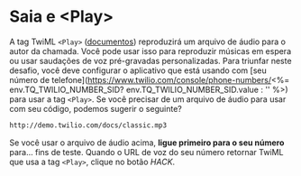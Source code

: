 # Saia e \<Play>

A tag TwiML `<Play>` ([documentos](https://www.twilio.com/docs/voice/twiml/play)) reproduzirá um arquivo de áudio para o autor da chamada. Você pode usar isso para reproduzir músicas em espera ou usar saudações de voz pré-gravadas personalizadas. Para triunfar neste desafio, você deve configurar o aplicativo que está usando com \[seu número de telefone](https://www.twilio.com/console/phone-numbers/<%= env.TQ_TWILIO_NUMBER_SID? env.TQ_TWILIO_NUMBER_SID.value : '' %>) para usar a tag `<Play>`. Se você precisar de um arquivo de áudio para usar com seu código, podemos sugerir o seguinte?

```bash
http://demo.twilio.com/docs/classic.mp3
```

Se você usar o arquivo de áudio acima, **ligue primeiro para o seu número** para... fins de teste. Quando o URL de voz do seu número retornar TwiML que usa a tag `<Play>`, clique no botão *HACK*.